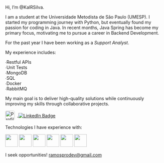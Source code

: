 Hi, I’m @KalRSilva.

I am a student at the Universidade Metodista de São Paulo (UMESP).
I started my programming journey with Python, but eventually found my passion for coding in Java.
In recent months, Java Spring has become my primary focus, motivating me to pursue a career in Backend Development.

For the past year I have been working as a *Support Analyst*.

My experience includes:

∙Restful APIs  
∙Unit Tests  
∙MongoDB  
∙SQL  
∙Docker  
∙RabbitMQ  

My main goal is to deliver high-quality solutions while continuously improving my skills through collaborative projects.

<a href="https://www.linkedin.com/in/kau%C3%AA-ramos-da-silva-6886b830b/" target="_blank">
  <img src="" alt="Profile Image" width="30" height="30" style="vertical-align:middle; margin-right:8px; border-radius:4px;">
  <img src="https://img.shields.io/badge/-LinkedIn-0077B5?style=for-the-badge&logo=linkedin&logoColor=white" alt="LinkedIn Badge" style="vertical-align:middle;">
</a>


Technologies I have experience with:

<img src="https://conteige.cloud/wp-content/uploads/2021/07/java.png" width="40" height="40"> <img src="https://user-images.githubusercontent.com/2575745/67964810-4d9a2980-fbd7-11e9-8cf7-661ded187ee6.png" width="40" height="40"> <img src="https://img.icons8.com/?size=512&id=90519&format=png" width="40" height="40"> <img src="https://cdn.iconscout.com/icon/free/png-256/free-amazon-aws-icon-svg-download-png-2944772.png?f=webp" width="40" height="40"> <img src="https://images.icon-icons.com/2415/PNG/512/mongodb_original_wordmark_logo_icon_146425.png" width="40" height="40"> <img src="https://images.icon-icons.com/2415/PNG/512/postgresql_plain_wordmark_logo_icon_146390.png" width="40" height="40">

I seek opportunities!
ramosprodev@gmail.com
